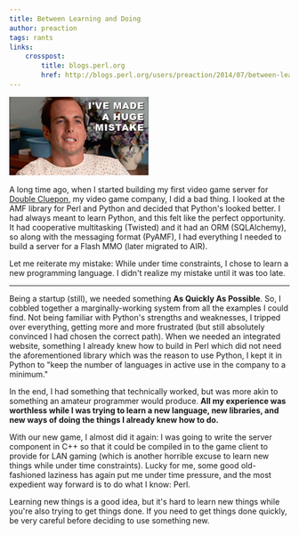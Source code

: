 ```yaml
---
title: Between Learning and Doing
author: preaction
tags: rants
links:
    crosspost:
        title: blogs.perl.org
        href: http://blogs.perl.org/users/preaction/2014/07/between-learning-and-doing.html
---
```

![I've made a huge mistake](/blog/images/ive-made-a-huge-mistake.gif)

A long time ago, when I started building my first video game server for
[Double Cluepon](http://doublecluepon.com), my video game company, I did a bad
thing. I looked at the AMF library for Perl and Python and decided that
Python's looked better. I had always meant to learn Python, and this felt like
the perfect opportunity. It had cooperative multitasking (Twisted) and it had
an ORM (SQLAlchemy), so along with the messaging format (PyAMF), I had
everything I needed to build a server for a Flash MMO (later migrated to AIR).

Let me reiterate my mistake: While under time constraints, I chose to learn a
new programming language. I didn't realize my mistake until it was too late.

---

Being a startup (still), we needed something **As Quickly As Possible**. So, I
cobbled together a marginally-working system from all the examples I could
find. Not being familiar with Python's strengths and weaknesses, I tripped over
everything, getting more and more frustrated (but still absolutely convinced I
had chosen the correct path). When we needed an integrated website, something I
already knew how to build in Perl which did not need the aforementioned library
which was the reason to use Python, I kept it in Python to "keep the number of
languages in active use in the company to a minimum."

In the end, I had something that technically worked, but was more akin to
something an amateur programmer would produce. **All my experience was worthless
while I was trying to learn a new language, new libraries, and new ways of
doing the things I already knew how to do.**

With our new game, I almost did it again: I was going to write the server
component in C++ so that it could be compiled in to the game client to
provide for LAN gaming (which is another horrible excuse to learn new
things while under time constraints). Lucky for me, some good old-fashioned
laziness has again put me under time pressure, and the most expedient way
forward is to do what I know: Perl.

Learning new things is a good idea, but it's hard to learn new things while
you're also trying to get things done. If you need to get things done quickly,
be very careful before deciding to use something new.
